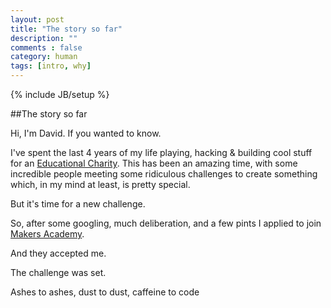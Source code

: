 ```yaml
---
layout: post
title: "The story so far"
description: ""
comments : false
category: human
tags: [intro, why]
---
```

{% include JB/setup %}

##The story so far

Hi, I'm David. If you wanted to know.

I've spent the last 4 years of my life playing, hacking & building cool stuff for an  <a href="http://www.cambridgesciencecentre.org">Educational Charity</a>.
This has been an amazing time, with some incredible people meeting some ridiculous challenges to create something which, in my mind at least, is pretty special.

But it's time for a new challenge.

So, after some googling, much deliberation, and a few pints I applied to join  <a href="http://www.makersacademy.com/">Makers Academy</a>.

And they accepted me.

The challenge was set.

Ashes to ashes, dust to dust, caffeine to code
